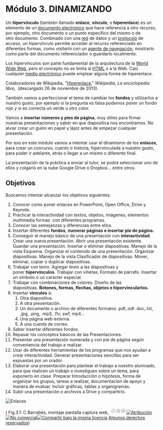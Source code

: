 # Módulo 3. DINAMIZANDO

Un **hipervínculo** (también llamado **enlace**, **vínculo**, o **hiperenlace**) es un elemento de un [documento electrónico](http://es.wikipedia.org/wiki/Documento_electr%C3%B3nico "Documento electrónico") que hace referencia a otro recurso, por ejemplo, otro documento o un punto específico del mismo o de otro documento. Combinado con una [red](http://es.wikipedia.org/wiki/Red "Red") de datos y un [protocolo](http://es.wikipedia.org/wiki/Protocolo "Protocolo") de acceso, un hipervínculo permite acceder al recurso referenciado en diferentes formas, como _visitarlo_ con un [agente de navegación](http://es.wikipedia.org/wiki/Navegador_web "Navegador web"), mostrarlo como parte del documento referenciador o guardarlo localmente.

Los hipervínculos son parte fundamental de la arquitectura de la [World Wide Web](http://es.wikipedia.org/wiki/World_Wide_Web "World Wide Web"), pero el concepto no se limita al [HTML](http://es.wikipedia.org/wiki/HTML "HTML") o a la Web. Casi cualquier [medio electrónico](http://es.wikipedia.org/w/index.php?title=Medio_electr%C3%B3nico&action=edit&redlink=1 "Medio electrónico (aún no redactado)") puede emplear alguna forma de hiperenlace.

Colaboradores de Wikipedia, "[Hiperenlace](http://es.wikipedia.org/w/index.php?title=Hiperenlace&oldid=70802627)," _Wikipedia, La enciclopedia libre,_  (descargado 26 de noviembre de 2013).

También vamos a perfeccionar el tema de cambiar los **fondos** y utilizarlos a nuestro gusto, por ejemplo si la pregunta es falsa podemos poner un fondo rojo y si es correcta un verde u otro color.

Vamos a **insertar números y pies de página**, muy útiles para firmar nuestras presentaciones y saber en que diapositiva nos encontramos. No alviar crear un guión en papel y lápiz antes de empezar cualquier presentación.

Por eso en este módulo vamos a intentar usar el dinamismo de los **enlaces**, para crear un concurso, cuento o historia, hipervinculada a nuestro gusto, para poder ir adelante, atrás o llegar a un mismo o diferente final.

La presentación de la práctica a enviar al tutor, se podrá seleccionar uno de ellos y colgarlo en la nube Google Drive o Dropbox... entre otros.

## Objetivos

Buscamos intentar alcanzar los objetivos siguientes:

1.  Conocer como poner enlaces en PowerPoint, Open Office, Drive y Keynote. 
2.  Practicar la interactividad con textos, objetos, imágenes, elementos multimedia formas  con diferentes programas.
3.  Conocer las semejanzas y diferencias entre ellos.
4.  Insertar diferentes **fondos**, **numerar páginas e insertar pie de página.**
5.  Conseguir el manejo básico de una presentación con **interactividad**. Crear una nueva presentación. Abrir una presentación existente. Guardar una presentación. Insertar o eliminar diapositivas. Manejo de la vista Esquema. Organizar el contenido de una presentación. Organizar diapositivas. Manejo de la vista Clasificador de diapositivas. Mover, eliminar, copiar o duplicar diapositivas.
6.  Trabajar con texto. Agregar texto a las diapositivas y poner **hipervínculos**. Trabajar con viñetas. Formato de párrafo. Insertar un símbolo o un carácter especial.
7.  Trabajar con combinaciones de colores. Diseño de las diapositivas. **Botones, formas, flechas, objetos e hipervincularlos.**
8.  Insertar **vínculos** a:
    1.  Otra diapositiva.
    2.  A otra presentación.
    3.  Un documento o archivo de diferentes formatos .pdf,.odt .doc,.txt, .jpg, .png, .mp3, .flv, swf, mp4...
    4.  Una página web externa.
    5.  A una cuenta de correo.
9.  Saber insertar diferentes fondos.
10.  Repasar los conceptos básicos de las Presentaciones.
11.  Presentar una presentación numerada y con pie de página según conveniencia del trabajo a realizar.
12.  Usar de diferentes herramientas de los programas que nos ayudan a crear interactividad. Generar presentaciones sencillas para ser expuestas por un orador.
13.  Elaborar una presentación para plantear el trabajo a nuestro alumnado, para que realicen un trabajo o investiguen sobre un tema, para exponerlo en clase. Preparar Introducción o hipótesis, forma de organizar los grupos, tareas a realizar, documentación de apoyo y manera de evaluar. Incluir gráficas, tablas y organigramas.
14.  Subir una presentación o archivos a Drive y compartirlo.


![Enlaces](img/hiperenlaces.png "Hipervínculos")



( Fig.3.1: C.Barrabés, montaje pantalla captura web, ![Atribución — Debe reconocer los créditos de la obra de la manera especificada por el autor o el licenciante (pero no de una manera que sugiera que tiene su apoyo o que apoyan el uso que hace de su obra). No Comercial — No puede utilizar esta obra para fines comerciales. Compartir bajo la Misma Licencia — Si altera o transforma esta obra, o genera una obra derivada, sólo puede distribuir la obra generada bajo una licencia idéntica a ésta.](img/1algunosderechosreservados.png "Licencia Atribución, no comercial y Compartir bajo la Misma Licencia")[![Atribución](http://l.yimg.com/g/images/spaceout.gif "Atribución")![No comercial](http://l.yimg.com/g/images/spaceout.gif "No comercial")![Compartir bajo la misma licencia](http://l.yimg.com/g/images/spaceout.gif "Compartir bajo la misma licencia")](http://creativecommons.org/licenses/by-nc-sa/2.0/) [Algunos derechos reservados](http://creativecommons.org/licenses/by-nc-sa/2.0/deed.es "Derechos reservados. Atribución-NoComercial-CompartirIgual 2.0 Genérica (CC BY-NC-SA 2.0)"))


